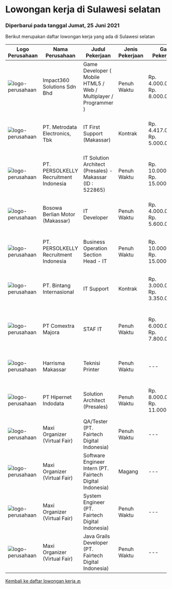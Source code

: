 
  # Lowongan kerja di Sulawesi selatan

  ### Diperbarui pada tanggal Jumat, 25 Juni 2021

  Berikut merupakan daftar lowongan kerja yang ada di Sulawesi selatan

  |Logo Perusahaan | Nama Perusahaan | Judul Pekerjaan | Jenis Pekerjaan | Gaji Pekerjaan | Lokasi | Deskripsi | Tanggal diunggah | Pranala |
  | -------------- | --------------- | --------------- | --------- | --------- | -------------- | ------- | ----------- | ----------- |
  |![logo-perusahaan](https://image-service-cdn.seek.com.au/06b729438205195a03d4bcec08ce1ddd5d9c1576/ee4dce1061f3f616224767ad58cb2fc751b8d2dc)|Impact360 Solutions Sdn Bhd|Game Developer ( Mobile HTML5 / Web / Multiplayer / Programmer )|Penuh Waktu|Rp. 4.000.000-Rp. 8.000.000|Aceh|We are hiring remote HTML5 game developers from all parts of Indonesia. If you have real experience building HTML5 games or applications, you're...|Selasa, 22 Juni 2021|https://www.jobstreet.co.id/id/job/game-developer-mobile-html5-web-multiplayer-programmer-4597348/origin/my?token=0~81351b1b-1b4a-452c-bbc6-1e13dc753f21&sectionRank=1&jobId=jobstreet-my-job-4597348|
|![logo-perusahaan](https://image-service-cdn.seek.com.au/0d75518309b56a3cff39daa569b0ba02cc7a22f2/ee4dce1061f3f616224767ad58cb2fc751b8d2dc)|PT. Metrodata Electronics, Tbk|IT First Support (Makassar)|Kontrak|Rp. 4.417.000-Rp. 5.000.000|Makassar|Kualifikasi: Minimal Pendidikan D3 / S1 Teknik Komputer, Teknik Informatika, dan pendidikan setara lainnya Memiliki pengalaman minimal 1 tahun sebagai...|Jumat, 18 Juni 2021|https://www.jobstreet.co.id/id/job/it-first-support-makassar-3560586?token=0~81351b1b-1b4a-452c-bbc6-1e13dc753f21&sectionRank=2&jobId=jobstreet-id-job-3560586|
|![logo-perusahaan](https://image-service-cdn.seek.com.au/a778cc2d537d275f0abc3d64068f14c4c640057e/ee4dce1061f3f616224767ad58cb2fc751b8d2dc)|PT. PERSOLKELLY Recruitment Indonesia|IT Solution Architect (Presales) - Makassar (ID : 522865)|Penuh Waktu|Rp. 10.000.000-Rp. 15.000.000|Makassar|PERSOLKELLY is one of the largest recruitment companies in Asia Pacific providing comprehensive end-to-end workforce solutions to clients. Allowing us...|Kamis, 17 Juni 2021|https://www.jobstreet.co.id/id/job/it-solution-architect-presales-makassar-id-:-522865-3558921?token=0~81351b1b-1b4a-452c-bbc6-1e13dc753f21&sectionRank=3&jobId=jobstreet-id-job-3558921|
|![logo-perusahaan](https://image-service-cdn.seek.com.au/28e7e1f233ede7c4f5b374d9ab18d34c97f2907d/ee4dce1061f3f616224767ad58cb2fc751b8d2dc)|Bosowa Berlian Motor (Makassar)|IT Developer|Penuh Waktu|Rp. 4.000.000-Rp. 5.600.000|Makassar|Tanggung Jawab:Membuat dan mengembangkan aplikasi marketplaceKualifikasi:Pendidikan Min D3 Juru KomputerUsia Maksimal 35 TahunMenguasai Program...|Kamis, 17 Juni 2021|https://www.jobstreet.co.id/id/job/it-developer-3558602?token=0~81351b1b-1b4a-452c-bbc6-1e13dc753f21&sectionRank=4&jobId=jobstreet-id-job-3558602|
|![logo-perusahaan](https://image-service-cdn.seek.com.au/a778cc2d537d275f0abc3d64068f14c4c640057e/ee4dce1061f3f616224767ad58cb2fc751b8d2dc)|PT. PERSOLKELLY Recruitment Indonesia|Business Operation Section Head - IT|Penuh Waktu|Rp. 10.000.000-Rp. 15.000.000|Semarang|PERSOLKELLY is one of the largest recruitment firms in Asia Pacific providing clients with comprehensive end-to-end workforce solutions, enabling us...|Rabu, 09 Juni 2021|https://www.jobstreet.co.id/id/job/business-operation-section-head-it-3552209?token=0~81351b1b-1b4a-452c-bbc6-1e13dc753f21&sectionRank=5&jobId=jobstreet-id-job-3552209|
|![logo-perusahaan](https://image-service-cdn.seek.com.au/c5b328ade61dfd44526f22bb3f3bec60ce0e845c/ee4dce1061f3f616224767ad58cb2fc751b8d2dc)|PT. Bintang Internasional|IT Support|Kontrak|Rp. 3.000.000-Rp. 3.350.000|Makassar|- Mampu mengetahui dan memperbaiki masalah IT di perusahaan- Memperbaiki jaringan yang bermasalah- Mampu melakukan instalasi antivirus dan...|Selasa, 08 Juni 2021|https://www.jobstreet.co.id/id/job/it-support-3550215?token=0~81351b1b-1b4a-452c-bbc6-1e13dc753f21&sectionRank=6&jobId=jobstreet-id-job-3550215|
|![logo-perusahaan](https://image-service-cdn.seek.com.au/2f8524ab85ea6cfa4105c8003a95204ff2d3863a/ee4dce1061f3f616224767ad58cb2fc751b8d2dc)|PT Comextra Majora|STAF IT|Penuh Waktu|Rp. 6.000.000-Rp. 7.800.000|Makassar|Tugas dan tanggung jawab : Membuat dan mendesain program Melakukan perubahan program sesuai perkembangan dan kebutuhan Perusahaan Melakukan pemasangan...|Jumat, 04 Juni 2021|https://www.jobstreet.co.id/id/job/staf-it-3546917?token=0~81351b1b-1b4a-452c-bbc6-1e13dc753f21&sectionRank=7&jobId=jobstreet-id-job-3546917|
|![logo-perusahaan](https://us.123rf.com/450wm/pavelstasevich/pavelstasevich1811/pavelstasevich181101027/112815900-stock-vector-no-image-available-icon-flat-vector.jpg?ver=6)|Harrisma Makassar|Teknisi Printer|Penuh Waktu|---|Makassar|Kami mencari Teknisi printer yang punya pengalaman minimal beberapa bulan atau setahun dalam hal bongkar pasang printer terutama Inkjet atau...|Rabu, 02 Juni 2021|https://www.jobstreet.co.id/id/job/teknisi-printer-3544180?token=0~81351b1b-1b4a-452c-bbc6-1e13dc753f21&sectionRank=8&jobId=jobstreet-id-job-3544180|
|![logo-perusahaan](https://image-service-cdn.seek.com.au/62148b692fdfbf4a4a11c7764913b8f0db15fa3f/ee4dce1061f3f616224767ad58cb2fc751b8d2dc)|PT Hipernet Indodata|Solution Architect (Presales)|Penuh Waktu|Rp. 8.000.000-Rp. 11.000.000|Jakarta Raya|Requirement: Age maximum 30 years old Minimum Bachelor degree from Computer Science (Computer Engineering, Information System, Information...|Kamis, 03 Juni 2021|https://www.jobstreet.co.id/id/job/solution-architect-presales-3545561?token=0~81351b1b-1b4a-452c-bbc6-1e13dc753f21&sectionRank=9&jobId=jobstreet-id-job-3545561|
|![logo-perusahaan](https://image-service-cdn.seek.com.au/b067e031fef8f19e5974349db7a066918b8286f3/ee4dce1061f3f616224767ad58cb2fc751b8d2dc)|Maxi Organizer (Virtual Fair)|QA/Tester (PT. Fairtech Digital Indonesia)|Penuh Waktu|---|Jakarta Selatan|Responsibility:This role provides opportunities to assist leading companies and start-ups to perform testing website and Mobile applications using the...|Jumat, 28 Mei 2021|https://www.jobstreet.co.id/id/job/qa-tester-pt-fairtech-digital-indonesia-3540742?token=0~81351b1b-1b4a-452c-bbc6-1e13dc753f21&sectionRank=10&jobId=jobstreet-id-job-3540742|
|![logo-perusahaan](https://image-service-cdn.seek.com.au/b067e031fef8f19e5974349db7a066918b8286f3/ee4dce1061f3f616224767ad58cb2fc751b8d2dc)|Maxi Organizer (Virtual Fair)|Software Engineer Intern (PT. Fairtech Digital Indonesia)|Magang|---|Jakarta Selatan|Responsibilities : Work closely with the tech leader to analyze, design, and develop software Write well designed, testable, efficient code using best...|Jumat, 28 Mei 2021|https://www.jobstreet.co.id/id/job/software-engineer-intern-pt-fairtech-digital-indonesia-3540735?token=0~81351b1b-1b4a-452c-bbc6-1e13dc753f21&sectionRank=11&jobId=jobstreet-id-job-3540735|
|![logo-perusahaan](https://image-service-cdn.seek.com.au/b067e031fef8f19e5974349db7a066918b8286f3/ee4dce1061f3f616224767ad58cb2fc751b8d2dc)|Maxi Organizer (Virtual Fair)|System Engineer (PT. Fairtech Digital Indonesia)|Penuh Waktu|---|Makassar|Responsibilities : Develop high-performance and reliable system Maintain production system according to SLA Design and implement monitoring tools to...|Jumat, 28 Mei 2021|https://www.jobstreet.co.id/id/job/system-engineer-pt-fairtech-digital-indonesia-3540707?token=0~81351b1b-1b4a-452c-bbc6-1e13dc753f21&sectionRank=12&jobId=jobstreet-id-job-3540707|
|![logo-perusahaan](https://image-service-cdn.seek.com.au/b067e031fef8f19e5974349db7a066918b8286f3/ee4dce1061f3f616224767ad58cb2fc751b8d2dc)|Maxi Organizer (Virtual Fair)|Java Grails Developer (PT. Fairtech Digital Indonesia)|Penuh Waktu|---|Jakarta Selatan|Responsibility :Develops, enhances, debugs, supports, maintains, and tests software applications that support business units or supporting functions....|Jumat, 28 Mei 2021|https://www.jobstreet.co.id/id/job/java-grails-developer-pt-fairtech-digital-indonesia-3540758?token=0~81351b1b-1b4a-452c-bbc6-1e13dc753f21&sectionRank=13&jobId=jobstreet-id-job-3540758|


  [Kembali ke daftar lowongan kerja 🔙](../README.md#daftar-lowongan-kerja)
  